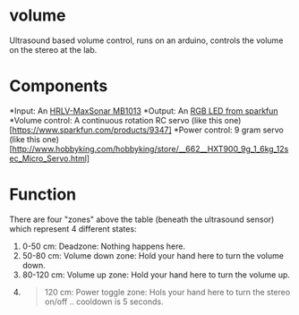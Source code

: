 volume
======

Ultrasound based volume control, runs on an arduino, controls the volume on the stereo at the lab.

Components
==========

  *Input: An [HRLV-MaxSonar MB1013](http://www.maxbotix.com/Ultrasonic_Sensors/MB1013.htm)
  *Output: An [RGB LED from sparkfun](https://www.sparkfun.com/products/105)
  *Volume control: A continuous rotation RC servo (like this one)[https://www.sparkfun.com/products/9347]
  *Power control: 9 gram servo (like this one)[http://www.hobbyking.com/hobbyking/store/__662__HXT900_9g_1_6kg_12sec_Micro_Servo.html]

Function
========

There are four "zones" above the table (beneath the ultrasound sensor) which represent 4 different states:

1. 0-50 cm: Deadzone: Nothing happens here.
2. 50-80 cm: Volume down zone: Hold your hand here to turn the volume down.
3. 80-120 cm: Volume up zone: Hold your hand here to turn the volume up.
4. >120 cm: Power toggle zone: Hols your hand here to turn the stereo on/off .. cooldown is 5 seconds.
